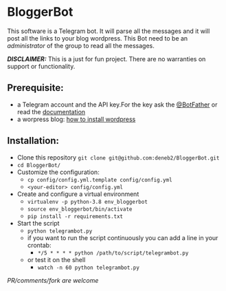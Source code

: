 # BloggerBot

This software is a Telegram bot. It will parse all the messages and it will post all the links to your blog wordpress.
This Bot need to be an _administrator_ of the group to read all the messages.

_**DISCLAIMER:**_ This is a just for fun project. There are no warranties on support or functionality.

## Prerequisite:
- a Telegram account and the API key.For the key ask the [@BotFather](https://telegram.me/botfather) or read the [documentation](https://telegram.org/blog/bot-revolution)
- a worpress blog: [how to install wordpress](https://wordpress.org/support/article/how-to-install-wordpress/)

## Installation:
- Clone this repository `git clone git@github.com:deneb2/BloggerBot.git`
- `cd BloggerBot/`
- Customize the configuration:
    - `cp config/config.yml.template config/config.yml`
    - `<your-editor> config/config.yml`
- Create and configure a virtual environment
    - `virtualenv -p python-3.8 env_bloggerbot`
    - `source env_bloggerbot/bin/activate`
    - `pip install -r requirements.txt`
- Start the script
    - `python telegrambot.py`
    - if you want to run the script continuously you can add a line in your crontab:
        - `*/5 * * * * python /path/to/script/telegrambot.py`
    - or test it on the shell
        - `watch -n 60 python telegrambot.py`

_PR/comments/fork are welcome_ 

